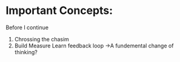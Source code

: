 # Important Concepts:
Before I continue
1. Chrossing the chasim
2. Build Measure Learn feedback loop ->A fundemental change of thinking?

